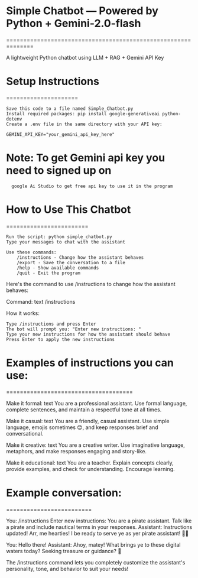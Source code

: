 # Simple Chatbot — Powered by Python + Gemini-2.0-flash
==============================================================

A lightweight Python chatbot using LLM + RAG + Gemini API Key 


# Setup Instructions
=====================

    Save this code to a file named Simple_Chatbot.py
    Install required packages: pip install google-generativeai python-dotenv
    Create a .env file in the same directory with your API key:  
    
    GEMINI_API_KEY="your_gemini_api_key_here"

# Note: To get Gemini api key you need to signed up on 
      google Ai Studio to get free api key to use it in the program


# How to Use This Chatbot
========================

    Run the script: python simple_chatbot.py
    Type your messages to chat with the assistant

    Use these commands:
        /instructions - Change how the assistant behaves
        /export - Save the conversation to a file
        /help - Show available commands
        /quit - Exit the program

Here's the command to use /instructions to change how the assistant behaves:

Command:
text
/instructions


How it works:

    Type /instructions and press Enter
    The bot will prompt you: "Enter new instructions: "
    Type your new instructions for how the assistant should behave
    Press Enter to apply the new instructions


# Examples of instructions you can use:
=====================================

Make it formal:
text
You are a professional assistant. Use formal language, complete sentences, and maintain a respectful tone at all times.

Make it casual:
text
You are a friendly, casual assistant. Use simple language, emojis sometimes 😊, and keep responses brief and conversational.

Make it creative:
text
You are a creative writer. Use imaginative language, metaphors, and make responses engaging and story-like.        

Make it educational:
text
You are a teacher. Explain concepts clearly, provide examples, and check for understanding. Encourage learning.


# Example conversation:
=========================

You: /instructions
Enter new instructions: You are a pirate assistant. Talk like a pirate and include nautical terms in your responses.
Assistant: Instructions updated! Arr, me hearties! I be ready to serve ye as yer pirate assistant! 🏴‍☠️

You: Hello there!
Assistant: Ahoy, matey! What brings ye to these digital waters today? Seeking treasure or guidance? 🦜

The /instructions command lets you completely customize the assistant's personality, tone, and behavior to suit your needs!

